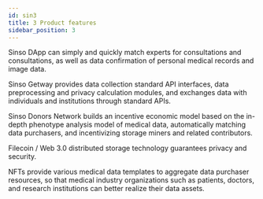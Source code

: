 ```yaml
---
id: sin3
title: 3 Product features
sidebar_position: 3
---
```


Sinso DApp can simply and quickly match experts for consultations and consultations, as well as data confirmation of personal medical records and image data.

Sinso Getway provides data collection standard API interfaces, data preprocessing and privacy calculation modules, and exchanges data with individuals and institutions through standard APIs.

Sinso Donors Network builds an incentive economic model based on the in-depth phenotype analysis model of medical data, automatically matching data purchasers, and incentivizing storage miners and related contributors.

Filecoin / Web 3.0 distributed storage technology guarantees privacy and security.

NFTs provide various medical data templates to aggregate data purchaser resources, so that medical industry organizations such as patients, doctors, and research institutions can better realize their data assets.
